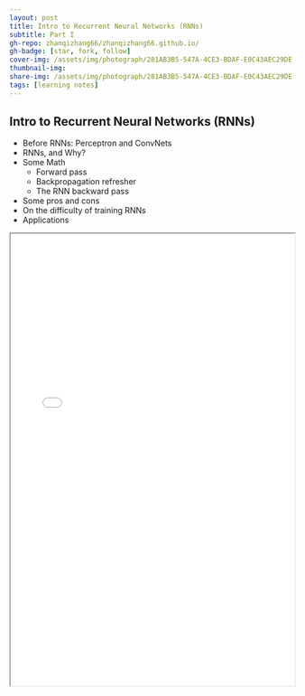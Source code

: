 ```yaml
---
layout: post
title: Intro to Recurrent Neural Networks (RNNs)
subtitle: Part I
gh-repo: zhanqizhang66/zhanqizhang66.github.io/
gh-badge: [star, fork, follow]
cover-img: /assets/img/photograph/281AB3B5-547A-4CE3-BDAF-E0C43AEC29DE.jpg
thumbnail-img:
share-img: /assets/img/photograph/281AB3B5-547A-4CE3-BDAF-E0C43AEC29DE.jpg
tags: [learning notes]
---
```



<h2>Intro to Recurrent Neural Networks (RNNs)</h2>

* Before RNNs: Perceptron and ConvNets
* RNNs, and Why?
* Some Math
  * Forward pass
  * Backpropagation refresher
  * The RNN backward pass
* Some pros and cons
* On the difficulty of training RNNs
* Applications



<iframe width="100%" height="800" src="/files/Intro to RNNs.pdf">


<!-- This is a demo post to show you how to write blog posts with markdown.  I strongly encourage you to [take 5 minutes to learn how to write in markdown](https://markdowntutorial.com/) - it'll teach you how to transform regular text into bold/italics/headings/tables/etc.

**Here is some bold text**

## Here is a secondary heading

Here's a useless table:

| Number | Next number | Previous number |
| :------ |:--- | :--- |
| Five | Six | Four |
| Ten | Eleven | Nine |
| Seven | Eight | Six |
| Two | Three | One |


How about a yummy crepe?

![Crepe](https://s3-media3.fl.yelpcdn.com/bphoto/cQ1Yoa75m2yUFFbY2xwuqw/348s.jpg)

It can also be centered!

![Crepe](https://s3-media3.fl.yelpcdn.com/bphoto/cQ1Yoa75m2yUFFbY2xwuqw/348s.jpg){: .mx-auto.d-block :}

Here's a code chunk:

~~~
var foo = function(x) {
  return(x + 5);
}
foo(3)
~~~

And here is the same code with syntax highlighting:

```javascript
var foo = function(x) {
  return(x + 5);
}
foo(3)
```

And here is the same code yet again but with line numbers:

{% highlight javascript linenos %}
var foo = function(x) {
  return(x + 5);
}
foo(3)
{% endhighlight %}

## Boxes
You can add notification, warning and error boxes like this:

### Notification

{: .box-note}
**Note:** This is a notification box.

### Warning

{: .box-warning}
**Warning:** This is a warning box.

### Error

{: .box-error}
**Error:** This is an error box. -->